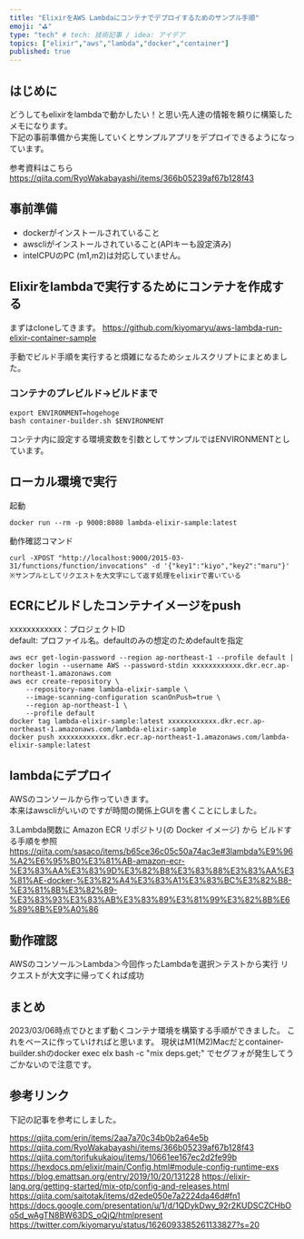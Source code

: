 ```yaml
---
title: "ElixirをAWS Lambdaにコンテナでデプロイするためのサンプル手順"
emoji: "⛳"
type: "tech" # tech: 技術記事 / idea: アイデア
topics: ["elixir","aws","lambda","docker","container"]
published: true
---
```


## はじめに

どうしてもelixirをlambdaで動かしたい！と思い先人達の情報を頼りに構築したメモになります。  
下記の事前準備から実施していくとサンプルアプリをデプロイできるようになっています。

参考資料はこちら
https://qiita.com/RyoWakabayashi/items/366b05239af67b128f43

## 事前準備

- dockerがインストールされていること
- awscliがインストールされていること(APIキーも設定済み)
- intelCPUのPC (m1,m2)は対応していません。

## Elixirをlambdaで実行するためにコンテナを作成する

まずはcloneしてきます。
https://github.com/kiyomaryu/aws-lambda-run-elixir-container-sample

手動でビルド手順を実行すると煩雑になるためシェルスクリプトにまとめました。

### コンテナのプレビルド→ビルドまで

```
export ENVIRONMENT=hogehoge
bash container-builder.sh $ENVIRONMENT
```
コンテナ内に設定する環境変数を引数としてサンプルではENVIRONMENTとしています。

## ローカル環境で実行

起動
```
docker run --rm -p 9000:8080 lambda-elixir-sample:latest
```
動作確認コマンド
```
curl -XPOST "http://localhost:9000/2015-03-31/functions/function/invocations" -d '{"key1":"kiyo","key2":"maru"}'
※サンプルとしてリクエストを大文字にして返す処理をelixirで書いている
```

## ECRにビルドしたコンテナイメージをpush

xxxxxxxxxxxx：プロジェクトID  
default: プロファイル名。defaultのみの想定のためdefaultを指定  
  
```
aws ecr get-login-password --region ap-northeast-1 --profile default | docker login --username AWS --password-stdin xxxxxxxxxxxx.dkr.ecr.ap-northeast-1.amazonaws.com
aws ecr create-repository \
    --repository-name lambda-elixir-sample \
    --image-scanning-configuration scanOnPush=true \
    --region ap-northeast-1 \
    --profile default
docker tag lambda-elixir-sample:latest xxxxxxxxxxxx.dkr.ecr.ap-northeast-1.amazonaws.com/lambda-elixir-sample
docker push xxxxxxxxxxxx.dkr.ecr.ap-northeast-1.amazonaws.com/lambda-elixir-sample:latest
```

## lambdaにデプロイ

AWSのコンソールから作っていきます。  
本来はawscliがいいのですが時間の関係上GUIを書くことにしました。  
  
3.Lambda関数に Amazon ECR リポジトリ(の Docker イメージ) から ビルドする手順を参照
https://qiita.com/sasaco/items/b65ce36c05c50a74ac3e#3lambda%E9%96%A2%E6%95%B0%E3%81%AB-amazon-ecr-%E3%83%AA%E3%83%9D%E3%82%B8%E3%83%88%E3%83%AA%E3%81%AE-docker-%E3%82%A4%E3%83%A1%E3%83%BC%E3%82%B8-%E3%81%8B%E3%82%89-%E3%83%93%E3%83%AB%E3%83%89%E3%81%99%E3%82%8B%E6%89%8B%E9%A0%86

## 動作確認
AWSのコンソール＞Lambda＞今回作ったLambdaを選択＞テストから実行
リクエストが大文字に帰ってくれば成功

## まとめ
2023/03/06時点でひとまず動くコンテナ環境を構築する手順ができました。
これをベースに作っていければと思います。
現状はM1(M2)Macだとcontainer-builder.shのdocker exec elx bash -c "mix deps.get;" でセグフォが発生してうごかないので注意です。

## 参考リンク

下記の記事を参考にしました。

https://qiita.com/erin/items/2aa7a70c34b0b2a64e5b
https://qiita.com/RyoWakabayashi/items/366b05239af67b128f43
https://qiita.com/torifukukaiou/items/10661ee167ec2d2fe99b
https://hexdocs.pm/elixir/main/Config.html#module-config-runtime-exs
https://blog.emattsan.org/entry/2019/10/20/131228
https://elixir-lang.org/getting-started/mix-otp/config-and-releases.html
https://qiita.com/saitotak/items/d2ede050e7a2224da46d#fn1
https://docs.google.com/presentation/u/1/d/1QDykDwy_92r2KUDSCZCHbOo5d_wAgTN8BW63DS_oQjQ/htmlpresent
https://twitter.com/kiyomaryu/status/1626093385261133827?s=20

